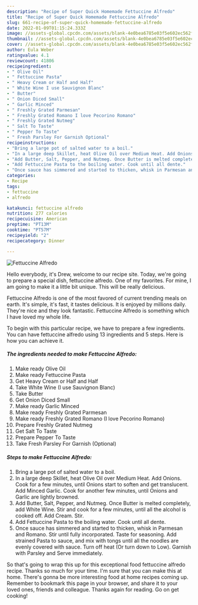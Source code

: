```yaml
---
description: "Recipe of Super Quick Homemade Fettuccine Alfredo"
title: "Recipe of Super Quick Homemade Fettuccine Alfredo"
slug: 661-recipe-of-super-quick-homemade-fettuccine-alfredo
date: 2022-01-09T01:15:24.333Z
image: //assets-global.cpcdn.com/assets/blank-4e0bea6785e03f5e602ec562f230caae08da540cada707380b4fe1bbebba43da.png
thumbnail: //assets-global.cpcdn.com/assets/blank-4e0bea6785e03f5e602ec562f230caae08da540cada707380b4fe1bbebba43da.png
cover: //assets-global.cpcdn.com/assets/blank-4e0bea6785e03f5e602ec562f230caae08da540cada707380b4fe1bbebba43da.png
author: Eula Weber
ratingvalue: 4.1
reviewcount: 41806
recipeingredient:
- " Olive Oil"
- " Fettuccine Pasta"
- " Heavy Cream or Half and Half"
- " White Wine I use Sauvignon Blanc"
- " Butter"
- " Onion Diced Small"
- " Garlic Minced"
- " Freshly Grated Parmesan"
- " Freshly Grated Romano I love Pecorino Romano"
- " Freshly Grated Nutmeg"
- " Salt To Taste"
- " Pepper To Taste"
- " Fresh Parsley For Garnish Optional"
recipeinstructions:
- "Bring a large pot of salted water to a boil."
- "In a large deep Skillet, heat Olive Oil over Medium Heat. Add Onions. Cook for a few minutes, until Onions start to soften and get translucent. Add Minced Garlic. Cook for another few minutes, until Onions and Garlic are lightly browned."
- "Add Butter, Salt, Pepper, and Nutmeg. Once Butter is melted completely, add White Wine. Stir and cook for a few minutes, until all the alcohol is cooked off. Add Cream. Stir."
- "Add Fettuccine Pasta to the boiling water. Cook until all dente."
- "Once sauce has simmered and started to thicken, whisk in Parmesan and Romano. Stir until fully incorporated. Taste for seasoning. Add strained Pasta to sauce, and mix with tongs until all the noodles are evenly covered with sauce. Turn off heat (Or turn down to Low). Garnish with Parsley and Serve immediately."
categories:
- Recipe
tags:
- fettuccine
- alfredo

katakunci: fettuccine alfredo 
nutrition: 277 calories
recipecuisine: American
preptime: "PT13M"
cooktime: "PT57M"
recipeyield: "2"
recipecategory: Dinner

---
```



![Fettuccine Alfredo](//assets-global.cpcdn.com/assets/blank-4e0bea6785e03f5e602ec562f230caae08da540cada707380b4fe1bbebba43da.png)

Hello everybody, it's Drew, welcome to our recipe site. Today, we're going to prepare a special dish, fettuccine alfredo. One of my favorites. For mine, I am going to make it a little bit unique. This will be really delicious.

Fettuccine Alfredo is one of the most favored of current trending meals on earth. It's simple, it's fast, it tastes delicious. It is enjoyed by millions daily. They're nice and they look fantastic. Fettuccine Alfredo is something which I have loved my whole life.




To begin with this particular recipe, we have to prepare a few ingredients. You can have fettuccine alfredo using 13 ingredients and 5 steps. Here is how you can achieve it.

<!--inarticleads1-->

##### The ingredients needed to make Fettuccine Alfredo:

1. Make ready  Olive Oil
1. Make ready  Fettuccine Pasta
1. Get  Heavy Cream or Half and Half
1. Take  White Wine (I use Sauvignon Blanc)
1. Take  Butter
1. Get  Onion Diced Small
1. Make ready  Garlic Minced
1. Make ready  Freshly Grated Parmesan
1. Make ready  Freshly Grated Romano (I love Pecorino Romano)
1. Prepare  Freshly Grated Nutmeg
1. Get  Salt To Taste
1. Prepare  Pepper To Taste
1. Take  Fresh Parsley For Garnish (Optional)




<!--inarticleads2-->

##### Steps to make Fettuccine Alfredo:

1. Bring a large pot of salted water to a boil.
1. In a large deep Skillet, heat Olive Oil over Medium Heat. Add Onions. Cook for a few minutes, until Onions start to soften and get translucent. Add Minced Garlic. Cook for another few minutes, until Onions and Garlic are lightly browned.
1. Add Butter, Salt, Pepper, and Nutmeg. Once Butter is melted completely, add White Wine. Stir and cook for a few minutes, until all the alcohol is cooked off. Add Cream. Stir.
1. Add Fettuccine Pasta to the boiling water. Cook until all dente.
1. Once sauce has simmered and started to thicken, whisk in Parmesan and Romano. Stir until fully incorporated. Taste for seasoning. Add strained Pasta to sauce, and mix with tongs until all the noodles are evenly covered with sauce. Turn off heat (Or turn down to Low). Garnish with Parsley and Serve immediately.




So that's going to wrap this up for this exceptional food fettuccine alfredo recipe. Thanks so much for your time. I'm sure that you can make this at home. There's gonna be more interesting food at home recipes coming up. Remember to bookmark this page in your browser, and share it to your loved ones, friends and colleague. Thanks again for reading. Go on get cooking!
